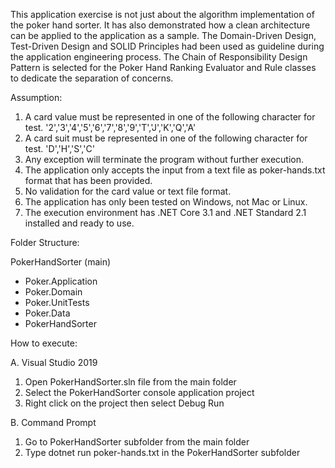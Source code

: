 This application exercise is not just about the algorithm implementation of the poker hand sorter. It has also demonstrated how a clean architecture can be applied to the application as a sample.
The Domain-Driven Design, Test-Driven Design and SOLID Principles had been used as guideline during the application engineering process. The Chain of Responsibility Design Pattern is selected for the Poker Hand Ranking Evaluator and Rule classes to dedicate the separation of concerns. 

Assumption:
1.	A card value must be represented in one of the following character for test. 
    '2','3','4','5','6','7','8','9','T','J','K','Q','A'
2.	A card suit must be represented in one of the following character for test.
    'D','H','S','C' 
3.	Any exception will terminate the program without further execution.
4.	The application only accepts the input from a text file as poker-hands.txt format that has been provided. 
5.	No validation for the card value or text file format.
6.	The application has only been tested on Windows, not Mac or Linux.
7.	The execution environment has .NET Core 3.1 and .NET Standard 2.1 installed and ready to use.


Folder Structure:

PokerHandSorter (main)
-	Poker.Application
-	Poker.Domain
-	Poker.UnitTests
-	Poker.Data
-	PokerHandSorter


How to execute:

A.	Visual Studio 2019
1. Open PokerHandSorter.sln file from the main folder
2. Select the PokerHandSorter console application project
3. Right click on the project then select Debug Run

B.	Command Prompt
1. Go to PokerHandSorter subfolder from the main folder
2. Type dotnet run poker-hands.txt in the PokerHandSorter subfolder
